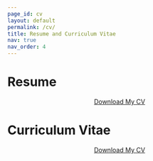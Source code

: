```yaml
---
page_id: cv
layout: default
permalink: /cv/
title: Resume and Curriculum Vitae 
nav: true
nav_order: 4
---
```

# Resume

<p align="center">
  <a href="/assets/pdf/Resume_2024.pdf" class="btn btn-primary btn-lg" download aria-label="Download my Curriculum Vitae">
    <i class="fas fa-download"></i> Download My CV
  </a>
</p>

# Curriculum Vitae

<p align="center">
  <a href="/assets/pdf/CV_2024.pdf" class="btn btn-primary btn-lg" download aria-label="Download my Curriculum Vitae">
    <i class="fas fa-download"></i> Download My CV
  </a>
</p>